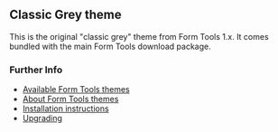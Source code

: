 ## Classic Grey theme

This is the original "classic grey" theme from Form Tools 1.x. It comes bundled with the main Form Tools download package. 


### Further Info

- [Available Form Tools themes](https://themes.formtools.org/)
- [About Form Tools themes](https://docs.formtools.org/userdoc/themes/) 
- [Installation instructions](https://docs.formtools.org/userdoc/themes/installing/)
- [Upgrading](https://docs.formtools.org/userdoc/themes/upgrading/)
